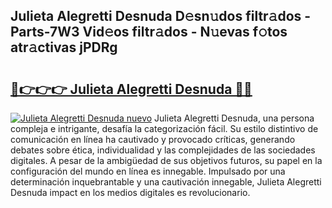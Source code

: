 ## Julieta Alegretti Desnuda D𝚎sn𝚞dos filtr𝚊dos - Parts-7W3 Vid𝚎os filtr𝚊dos - N𝚞evas f𝚘tos atr𝚊ctivas jPDRg

# <h2><a href="http://mb33k3e.tromn.icu/?c=Julieta+Alegretti+Desnuda">🔗👉👉👉 Julieta Alegretti Desnuda 🔗🔗</a></h2>

[![Julieta Alegretti Desnuda nuevo](https://i.imgur.com/pEAQMta.gif)](http://mb33k3e.tromn.icu/?c=Julieta+Alegretti+Desnuda)
Julieta Alegretti Desnuda, una persona compleja e intrigante, desafía la categorización fácil. Su estilo distintivo de comunicación en línea ha cautivado y provocado críticas, generando debates sobre ética, individualidad y las complejidades de las sociedades digitales. A pesar de la ambigüedad de sus objetivos futuros, su papel en la configuración del mundo en línea es innegable. Impulsado por una determinación inquebrantable y una cautivación innegable, Julieta Alegretti Desnuda impact en los medios digitales es revolucionario.
